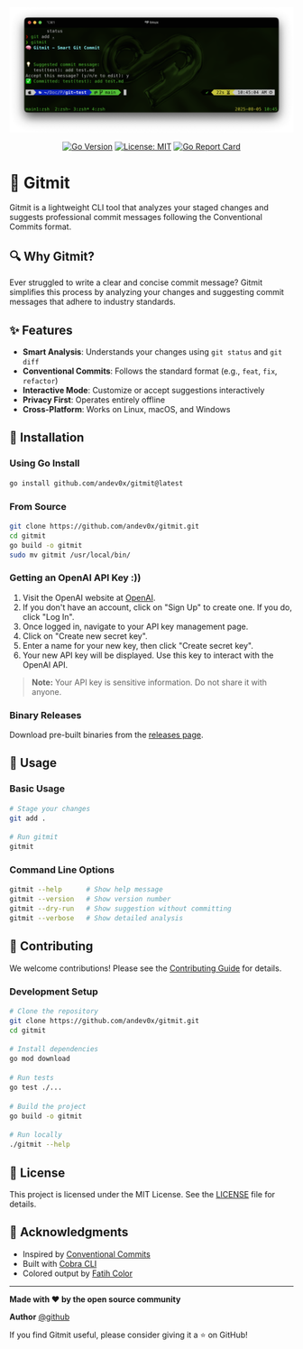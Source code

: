 <div align="center">
  <img src="assets/p1.png" alt="Gitmit" width="600"/>


[![Go Version](https://img.shields.io/badge/Go-1.21+-00ADD8?style=flat&logo=go)](https://golang.org)
[![License: MIT](https://img.shields.io/badge/License-MIT-yellow.svg)](https://opensource.org/licenses/MIT)
[![Go Report Card](https://goreportcard.com/badge/github.com/andev0x/gitmit)](https://goreportcard.com/report/github.com/andev0x/gitmit)

</div>

# 🧠 Gitmit

Gitmit is a lightweight CLI tool that analyzes your staged changes and suggests professional commit messages following the Conventional Commits format.

## 🔍 Why Gitmit?

Ever struggled to write a clear and concise commit message? Gitmit simplifies this process by analyzing your changes and suggesting commit messages that adhere to industry standards.

## ✨ Features

- **Smart Analysis**: Understands your changes using `git status` and `git diff`
- **Conventional Commits**: Follows the standard format (e.g., `feat`, `fix`, `refactor`)
- **Interactive Mode**: Customize or accept suggestions interactively
- **Privacy First**: Operates entirely offline
- **Cross-Platform**: Works on Linux, macOS, and Windows

## 🚀 Installation

### Using Go Install
```bash
go install github.com/andev0x/gitmit@latest
```

### From Source
```bash
git clone https://github.com/andev0x/gitmit.git
cd gitmit
go build -o gitmit
sudo mv gitmit /usr/local/bin/
```

### Getting an OpenAI API Key :))

1. Visit the OpenAI website at [OpenAI](https://platform.openai.com/account/api-keys).
2. If you don't have an account, click on "Sign Up" to create one. If you do, click "Log In".
3. Once logged in, navigate to your API key management page.
4. Click on "Create new secret key".
5. Enter a name for your new key, then click "Create secret key".
6. Your new API key will be displayed. Use this key to interact with the OpenAI API.

> **Note:** Your API key is sensitive information. Do not share it with anyone.


### Binary Releases
Download pre-built binaries from the [releases page](https://github.com/andev0x/gitmit/releases).

## 📖 Usage

### Basic Usage
```bash
# Stage your changes
git add .

# Run gitmit
gitmit
```

### Command Line Options
```bash
gitmit --help      # Show help message
gitmit --version   # Show version number
gitmit --dry-run   # Show suggestion without committing
gitmit --verbose   # Show detailed analysis
```

## 🤝 Contributing

We welcome contributions! Please see the [Contributing Guide](CONTRIBUTING.md) for details.

### Development Setup
```bash
# Clone the repository
git clone https://github.com/andev0x/gitmit.git
cd gitmit

# Install dependencies
go mod download

# Run tests
go test ./...

# Build the project
go build -o gitmit

# Run locally
./gitmit --help
```

## 📄 License

This project is licensed under the MIT License. See the [LICENSE](LICENSE) file for details.

## 🙏 Acknowledgments

- Inspired by [Conventional Commits](https://www.conventionalcommits.org/)
- Built with [Cobra CLI](https://github.com/spf13/cobra)
- Colored output by [Fatih Color](https://github.com/fatih/color)

---

**Made with ❤️ by the open source community**

**Author** [@github](https://github.com/andev0x)


If you find Gitmit useful, please consider giving it a ⭐ on GitHub!
